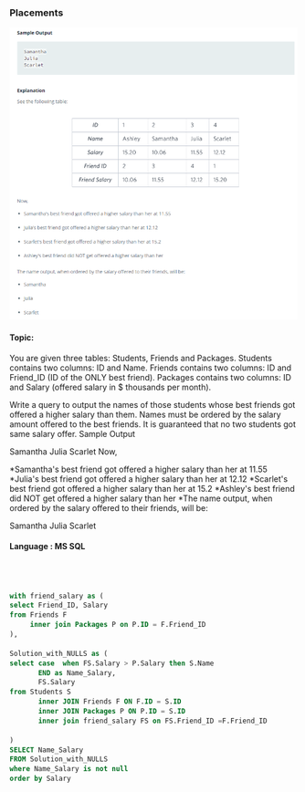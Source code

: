 ### Placements 

<img src="../PIc/58.png" alt="solution">


#### Topic:
You are given three tables: Students, Friends and Packages. Students contains two columns: ID and Name. Friends contains two columns: ID and Friend_ID (ID of the ONLY best friend). Packages contains two columns: ID and Salary (offered salary in $ thousands per month).

Write a query to output the names of those students whose best friends got offered a higher salary than them. Names must be ordered by the salary amount offered to the best friends. It is guaranteed that no two students got same salary offer.
Sample Output

Samantha
Julia
Scarlet
Now,

*Samantha's best friend got offered a higher salary than her at 11.55
*Julia's best friend got offered a higher salary than her at 12.12
*Scarlet's best friend got offered a higher salary than her at 15.2
*Ashley's best friend did NOT get offered a higher salary than her
*The name output, when ordered by the salary offered to their friends, will be:

Samantha
Julia
Scarlet



#### Language : MS SQL
```sql



with friend_salary as (
select Friend_ID, Salary
from Friends F 
     inner join Packages P on P.ID = F.Friend_ID
),

Solution_with_NULLS as (
select case  when FS.Salary > P.Salary then S.Name
       END as Name_Salary,
       FS.Salary
from Students S     
       inner JOIN Friends F ON F.ID = S.ID 
       inner JOIN Packages P ON P.ID = S.ID 
       inner join friend_salary FS on FS.Friend_ID =F.Friend_ID

)
SELECT Name_Salary
FROM Solution_with_NULLS
where Name_Salary is not null
order by Salary
```
